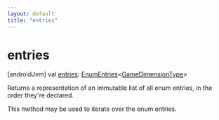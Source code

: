 ```yaml
---
layout: default
title: "entries"
---
```


# entries

[androidJvm]
val [entries](entries.md): [EnumEntries](https://kotlinlang.org/api/core/kotlin-stdlib/kotlin.enums/-enum-entries/index.html)<[GameDimensionType](index.md)>

Returns a representation of an immutable list of all enum entries, in the order they're declared.

This method may be used to iterate over the enum entries.